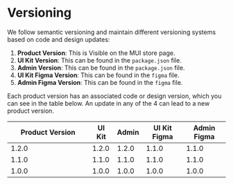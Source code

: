 # Versioning

We follow semantic versioning and maintain different versioning systems based on code and design updates:

1. **Product Version**: This is Visible on the MUI store page.
2. **UI Kit Version**: This can be found in the `package.json` file.
3. **Admin Version**: This can be found in the `package.json` file.
4. **UI Kit Figma Version**: This can be found in the `figma` file.
5. **Admin Figma Version**: This can be found in the `figma` file.

Each product version has an associated code or design version, which you can see in the table below. An update in any of the 4 can lead to a new product version.

<table><thead><tr><th width="172">Product Version</th><th>UI Kit</th><th>Admin</th><th>UI Kit Figma</th><th>Admin Figma</th></tr></thead><tbody><tr><td>1.2.0</td><td>1.2.0</td><td>1.2.0</td><td>1.1.0</td><td>1.1.0</td></tr><tr><td>1.1.0</td><td>1.1.0</td><td>1.1.0</td><td>1.1.0</td><td>1.1.0</td></tr><tr><td>1.0.0</td><td>1.0.0</td><td>1.0.0</td><td>1.0.0</td><td>1.0.0</td></tr></tbody></table>
